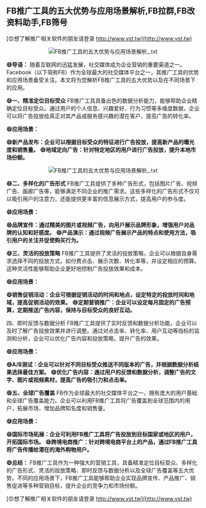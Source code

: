 ## **FB推广工具的五大优势与应用场景解析,FB拉群,FB改资料助手,FB筛号**

[😍想了解推广相关软件的朋友请登录 http://www.vst.tw](http://www.vst.tw)

 <center><img src="https://vst.tw/MP4/tuiguang/png/5.png" alt="FB推广工具的五大优势与应用场景解析_.txt"></center>

**😄导语：**
随着互联网的迅猛发展，社交媒体成为企业营销的重要渠道之一。Facebook（以下简称FB）作为全球最大的社交媒体平台之一，其推广工具的优势和应用场景备受关注。本文将为您解析FB推广工具的五大优势以及在不同场景下的应用。

**😄一、精准定位目标受众**
FB推广工具具备出色的数据分析能力，能够帮助企业精确定位目标受众。通过用户的个人信息、兴趣爱好、行为习惯等多维度数据，企业可以将广告投放给真正对其产品或服务感兴趣的潜在客户，提高广告的转化率。

**😄应用场景：**

**😄新产品发布：企业可以根据目标受众的特征进行广告投放，提高新产品的曝光度和销售量。**
**😄地域定向广告：针对特定地区的用户进行广告投放，提升本地市场份额。**

 <center><img src="https://vst.tw/MP4/tuiguang/png/1.png" alt="FB推广工具的五大优势与应用场景解析_.txt"></center>

**😄二、多样化的广告形式**
FB推广工具提供了多种广告形式，包括图片广告、视频广告、画廊广告等，能够满足不同企业的推广需求。这些多样化的广告形式不仅可以吸引用户的注意力，还能提供更丰富的信息展示方式，提高用户的参与度。

**😄应用场景：**

**😄品牌宣传：通过精美的图片或视频广告，向用户展示品牌形象，增强用户对品牌的认知和好感度。**
**😄产品演示：通过视频广告展示产品的特点和使用方法，吸引用户的关注并促使购买行为。**

**😄三、灵活的投放策略**
FB推广工具提供了灵活的投放策略，企业可以根据自身需求选择不同的投放方式，如付费点击、展示次数、转化率等，并设定相应的预算。这种灵活性能够帮助企业更好地控制广告投放效果和成本。

**😄应用场景：**

**😄销售促销活动：企业可根据促销活动的时间和地点，设定特定的投放时间和地域，提高促销活动的效果。**
**😄定期营销推广：企业可以设定每月固定的广告预算，定期推送广告内容，保持与目标受众的良好互动。**

四、即时反馈与数据分析
FB推广工具提供了实时反馈和数据分析功能，企业可以及时了解广告投放效果并进行调整。通过对点击率、转化率、用户互动等指标的监测和分析，企业可以优化广告内容和投放策略，提升广告的效果。

**😄应用场景：**

**😄A/B测试：企业可以针对不同目标受众推送不同版本的广告，并根据数据分析结果选择最佳方案。**
**😄优化广告内容：通过用户的反馈和数据分析，调整广告的文字、图片或视频素材，提高广告的吸引力和点击率。**

**😄五、全球广告覆盖**
FB作为全球最大的社交媒体平台之一，拥有庞大的用户基础和全球广告覆盖能力。企业可以利用FB推广工具将广告覆盖到全球范围内的用户，拓展市场，增加品牌知名度和销售量。

**😄应用场景：**

**😄国际市场拓展：企业可利用FB推广工具将广告投放到目标国家或地区的用户，开拓国际市场。**
**😄跨境电商推广：针对跨境电商平台上的产品，通过FB推广工具将广告传播给潜在的海外购物用户。**

**😄总结：**
FB推广工具作为一种强大的营销工具，具备精准定位目标受众、多样化的广告形式、灵活的投放策略、即时反馈与数据分析以及全球广告覆盖等五大优势。不同的应用场景下，FB推广工具能够帮助企业实现品牌宣传、产品推广、销售促进等多种营销目标，提升企业的竞争力和市场份额。

[😍想了解推广相关软件的朋友请登录 http://www.vst.tw](http://www.vst.tw)



